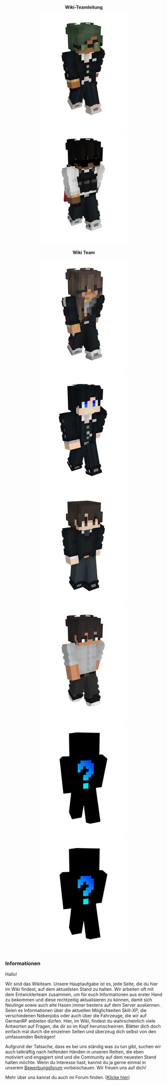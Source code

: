 
<center>  

<b> Wiki-Teamleitung </b> <br>

<img src="../../../assets/image/wikiteam/piewn-skin.png" alt="Piewn" title="Piewn" /> <img src="../../../assets/image/wikiteam/36flo-skin.png" alt="36Flo" title="36Flo" /><br>

<b> Wiki Team </b> <br>
 
<img src="../../../assets/image/wikiteam/evoli-skin.png" alt="Evoli_" title="Evoli_" /> 
<img src="../../../assets/image/wikiteam/jonas-skin.png" alt="EnderJonas1" title="EnderJonas1" /> <br>
<img src="../../../assets/image/wikiteam/34daniel-skin.png" alt="34Daniel" title="34Daniel" /> 
<img src="../../../assets/image/wikiteam/_palero-skin.png" alt="_Palero" title="_Palero" /> <br>
<img src="../../../assets/image/wikiteam/fragezeichen-skin.png" alt="???" title="???" />
<img src="../../../assets/image/wikiteam/fragezeichen-skin.png" alt="???" title="???" /> 

</center>

### Informationen 

Hallo!

Wir sind das Wikiteam. Unsere Hauptaufgabe ist es, jede Seite, die du hier im Wiki findest, auf dem aktuellsten Stand zu halten. Wir arbeiten oft mit dem Entwicklerteam zusammen, um für euch Informationen aus erster Hand zu bekommen und diese rechtzeitig aktualisieren zu können, damit sich Neulinge sowie auch alte Hasen immer bestens auf dem Server auskennen. Seien es Informationen über die aktuellen Möglichkeiten Skill-XP, die verschiedenen Nebenjobs oder auch über die Fahrzeuge, die wir auf GermanRP anbieten dürfen. Hier, im Wiki, findest du wahrscheinlich viele Antworten auf Fragen, die dir so im Kopf herumschwirren. Blätter dich doch einfach mal durch die einzelnen Seiten und überzeug dich selbst von den umfassenden Beiträgen!

Aufgrund der Tatsache, dass es bei uns ständig was zu tun gibt, suchen wir auch tatkräftig nach helfenden Händen in unseren Reihen, die eben motiviert und engagiert sind und die Community auf dem neuesten Stand halten möchte. Wenn du Interesse hast, kannst du ja gerne einmal in unserem [Bewerbungsforum](https://germanrp.eu/forum/index.php?board/200-bewerben/) vorbeischauen. Wir freuen uns auf dich! 

 Mehr über uns kannst du auch im Forum finden. ([Klicke hier](https://germanrp.eu/forum/index.php?thread/12284-vorstellung-des-wiki-teams/))
